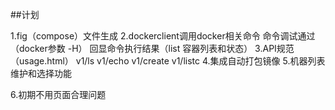 ##计划

1.fig（compose）文件生成
2.dockerclient调用docker相关命令
	命令调试通过（docker参数 -H）
	回显命令执行结果（list 容器列表和状态）
3.API规范（usage.html）
	v1/ls
	v1/echo
	v1/create
	v1/listc
4.集成自动打包镜像
5.机器列表维护和选择功能

6.初期不用页面合理问题